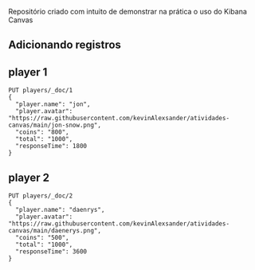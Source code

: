 Repositório criado com intuito de demonstrar na prática o uso do Kibana Canvas

## Adicionando registros

## player 1
```
PUT players/_doc/1
{
  "player.name": "jon",
  "player.avatar": "https://raw.githubusercontent.com/kevinAlexsander/atividades-canvas/main/jon-snow.png",
  "coins": "800",
  "total": "1000",
  "responseTime": 1800
}
```

## player 2
```
PUT players/_doc/2
{
  "player.name": "daenrys",
  "player.avatar": "https://raw.githubusercontent.com/kevinAlexsander/atividades-canvas/main/daenerys.png",
  "coins": "500",
  "total": "1000",
  "responseTime": 3600
}
```
